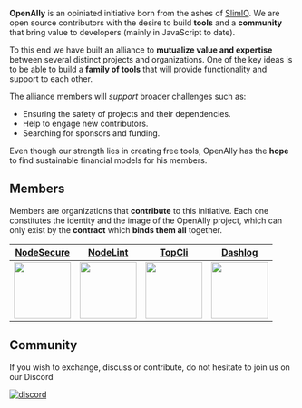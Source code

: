 **OpenAlly** is an opiniated initiative born from the ashes of [SlimIO](https://github.com/SlimIO).
We are open source contributors with the desire to build **tools** and a **community** that bring value to developers (mainly in JavaScript to date).

To this end we have built an alliance to **mutualize value and expertise** between several distinct projects and organizations.
One of the key ideas is to be able to build a **family of tools** that will provide functionality and support to each other.

The alliance members will *support* broader challenges such as:
- Ensuring the safety of projects and their dependencies.
- Help to engage new contributors.
- Searching for sponsors and funding.

Even though our strength lies in creating free tools, OpenAlly has the **hope** to find sustainable financial models for his members.

## Members

Members are organizations that **contribute** to this initiative. Each one constitutes the identity and the image of the OpenAlly project, which can only exist by the **contract** which **binds them all** together.

| [NodeSecure](https://github.com/NodeSecure) | [NodeLint](https://github.com/Nodelint) | [TopCli](https://github.com/TopCli) | [Dashlog](https://github.com/Dashlog) |
| :---: | :---: | :---: | :---: |
| <img src="https://avatars.githubusercontent.com/u/85318671?s=200&v=4" width="100"> | <img src="https://avatars.githubusercontent.com/u/75527947?s=200&v=4" width="100"> | <img src="https://avatars.githubusercontent.com/u/95156711?s=200&v=4" width="100"> | <img src="https://avatars.githubusercontent.com/u/112749817?s=200&v=4" width="100"> |

## Community

If you wish to exchange, discuss or contribute, do not hesitate to join us on our Discord

[![discord](https://discordapp.com/api/guilds/640183220452720650/embed.png?style=banner2)](https://discord.gg/4Wn8rjAtB4)
